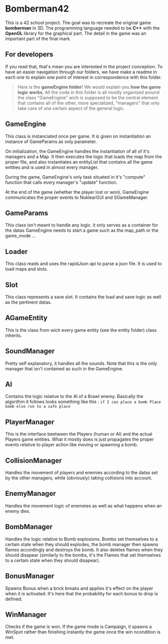 # Bomberman42

This is a 42 school project. The goal was to recreate the original game **bomberman** in 3D. The programming language needed to be **C++** with the **OpenGL** library for the graphical part. The detail in the game was an important part of the final mark.

## For developers

If you read that, that's mean you are interested in the project conception. To have an easier navigation through our folders, we have make a readme in each one to explain one point of interest in correspondence with this folder.

> Here is the **gameEngine folder**! We would explain you **how the game logic works**. All the code in this folder is all mostly organized around the class "GameEngine" wich is supposed to be the central element that contains all of the other, more specialized, "managers" that only take care of one certain aspect of the general logic.


## GameEngine

This class is instanciated once per game. It is given on instantiation an instance of GameParams as only parameter.

On initialization, the GameEngine handles the instantiation of all of it's managers and a Map. It then executes the logic that loads the map from the proper file, and also instantiates an entityList that contains all the game entities and is used in almost every manager.

During the game, GameEngine's only task situated in it's "compute" function that calls every manager's "update" function.

At the end of the game (whether the player lost or won), GameEngine communicates the proper events to NuklearGUI and SGameManager.

## GameParams

This class isn't meant to handle any logic. it only serves as a container for the datas GameEngine needs to start a game such as the map_path or the game_mode ...

## Loader

This class reads and uses the rapidJson api to parse a json file. It is used to load maps and slots.

## Slot

This class represents a save slot. It contains the load and save logic as well as the pertinent datas.

## AGameEntity 

This is the class from wich every game entity (see the entity folder) class inherits.

## SoundManager

Pretty self explanatory, it handles all the sounds. Note that this is the only manager that isn't contained as such in the GameEngine.

## AI

Contains the logic relative to the AI of a Brawl enemy. Basically the algorithm it follows looks something like this :
`if I can place a bomb
    Place bomb
else
    run to a safe place`

## PlayerManager

This is the interface beetween the Players (human or AI) and the actual Players game entities. What it mostly does is just propagates the proper events relative to player action like moving or spawning a bomb.

## CollisionManager

Handles the movement of players and enemies according to the datas set by the other managers, while (obviously) taking collisions into account.

## EnemyManager

Handles the movement logic of enemeies as well as what happens when an enemy dies.

## BombManager

Handles the logic relative to Bomb explosions.
Bombs set themselves to a certain state when they should explodes, the bomb manager then spawns flames accordingly and destroys the bomb.
It also deletes flames when they should disapear (similarly to the bombs, it's the Flames that set themselves to a certain state when they should disapear).

## BonusManager

Spawns Bonus when a brick breaks and applies it's effect on the player when it is activated. It's here that the probability for each bonus to drop is defined.

## WinManager

Checks if the game is won. If the game mode is Campaign, it spawns a WinSpot rather than finishing instantly the game once the win ncondition is met.